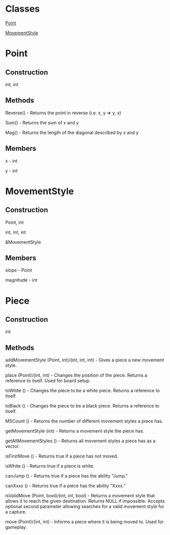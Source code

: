 # Classes
[Point](#Point)

[MovementStyle](#)
[]()


# Point
##  Construction
int, int
##  Methods
Reverse() - Returns the point in reverse (i.e. x, y => y, x)

Sum()     - Returns the sum of x and y

Mag()     - Returns the length of the diagonal described by x and y
##  Members
x - int

y - int

# MovementStyle 
## Construction 
Point, int

int, int, int

&MovementStyle

## Members       
slope     - Point

magnitude - int

# Piece 
## Construction
int
## Methods      
addMovementStyle     (Point, int)/(int, int, int)     - Gives a piece a new movement style. 

place                (Point)/(int, int)               - Changes the position of the piece. Returns a reference to itself. Used for board setup.

toWhite              ()                               - Changes the piece to be a white piece. Returns a reference to itself.

toBlack              ()                               - Changes the piece to be a black piece. Returns a reference to itself.

MSCount              ()                               - Returns the number of different movement styles a piece has.

getMovementStyle     (int)                            - Returns a movement style the piece has.

getAllMovementStyles ()                               - Returns all movement styles a piece has as a vector.

isFirstMove          ()                               - Returns true if a piece has not moved.

isWhite              ()                               - Returns true if a piece is white.

canJump              ()                               - Returns true if a piece has the ability "Jump."

canXxxx              ()                               - Returns true if a piece has the ability "Xxxx."

isValidMove          (Point, bool)/(int, int, bool)   - Returns a movement style that allows it to reach the given destination. Returns NULL if impossible. Accepts optional second parameter allowing searches for a valid movement style for a capture.

move                 (Point)/(int, int)               - Informs a piece where it is being moved to. Used for gameplay.
